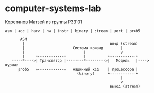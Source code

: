 # computer-systems-lab
Корепанов Матвей из группы P33101

`asm | acc | harv | hw | instr | binary | stream | port | prob5`

```
       ASM
        |                                       ввод (stream)
        |                      Система команд        |
        |                           |                v
        |     +------------+        |          +------------+
   -----*---->| Транслятор |--------*--------->|   Модель   |----> журнал
      prob5   +------------+   машинный код    | процессора |
                                 (binary)      +------------+
                                                     |
                                                     v
                                                вывод (stream)

```
